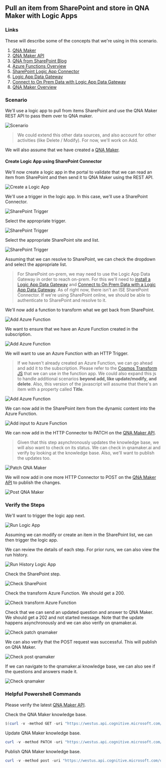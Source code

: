 ## Pull an item from SharePoint and store in QNA Maker with Logic Apps

### Links

These will describe some of the concepts that we're using in this scenario.

1. [QNA Maker](https://www.qnamaker.ai/)
1. [QNA Maker API](https://westus.dev.cognitive.microsoft.com/docs/services/5a93fcf85b4ccd136866eb37/operations/5ac266295b4ccd1554da7600)
1. [QNA from SharePoint Blog](https://medium.com/@AliMazaheri/updating-qna-maker-knowledge-base-via-sharepoint-online-using-logic-apps-9a6f1f1bb4ab
)
1. [Azure Functions Overview](https://docs.microsoft.com/en-us/azure/azure-functions/functions-overview)
1. [SharePoint Logic App Connector](https://docs.microsoft.com/en-us/azure/connectors/connectors-create-api-sharepoint)
1. [Logic App Data Gateway](https://docs.microsoft.com/en-us/azure/logic-apps/logic-apps-gateway-install)
1. [Connect to On Prem Data with Logic App Data Gateway](https://docs.microsoft.com/en-us/azure/logic-apps/logic-apps-gateway-connection)
1. [QNA Maker Overview](https://docs.microsoft.com/en-us/azure/cognitive-services/qnamaker/overview/overview)

### Scenario

We'll use a logic app to pull from items SharePoint and use the QNA Maker REST API to pass them over to QNA maker.

![Scenario](../Media/Scenario-Sharepoint-Logic-Apps/sp-scenario.png 'Scenario')

> We could extend this other data sources, and also account for other activities (like Delete / Modify).  For now, we'll work on Add.

We will also assume that we have created a [QNA Maker](https://docs.microsoft.com/en-us/azure/cognitive-services/qnamaker/overview/overview).

#### Create Logic App using SharePoint Connector
We'll now create a logic app in the portal to validate that we can read an item from SharePoint and then send it to QNA Maker using the REST API.

![Create a Logic App](../Media/Scenario-Sharepoint-Logic-Apps/create-logic-app.png 'Create A Logic App')

We'll use a trigger in the logic app.  In this case, we'll use a SharePoint Connector.

![SharePoint Trigger](../Media/Scenario-Sharepoint-Logic-Apps/sharepoint-trigger-0.png 'SharePoint Trigger')

Select the appropriate trigger.

![SharePoint Trigger](../Media/Scenario-Sharepoint-Logic-Apps/sharepoint-trigger-1.png 'SharePoint Trigger')

Select the appropriate SharePoint site and list.

![SharePoint Trigger](../Media/Scenario-Sharepoint-Logic-Apps/sharepoint-trigger-2.png 'SharePoint Trigger')

Assuming that we can resolve to SharePoint, we can check the dropdown and select the appropriate list.

> For SharePoint on-prem, we may need to use the Logic App Data Gateway in order to reach on-prem.   For this we'll need to [install a Logic App Data Gateway](https://docs.microsoft.com/en-us/azure/logic-apps/logic-apps-gateway-install) and [Connect to On Prem Data with a Logic App Data Gateway](https://docs.microsoft.com/en-us/azure/logic-apps/logic-apps-gateway-connection).  As of right now, there isn't an ISE SharePoint Connector.  If we're using SharePoint online, we should be able to authenticate to SharePoint and resolve to it.

We'll now add a function to transform what we get back from SharePoint.

![Add Azure Function](../Media/Scenario-Sharepoint-Logic-Apps/add-azure-function-0.png 'Add Azure Function')

We want to ensure that we have an Azure Function created in the subscription.

![Add Azure Function](../Media/Scenario-Sharepoint-Logic-Apps/add-azure-function-1.png 'Add Azure Function')

We will want to use an Azure Function with an HTTP Trigger.

> If we haven't already created an Azure Function, we can go ahead and add it to the subscription.  Please refer to the [Cosmos Transform JS](../FunctionApps/SharePoint-Logic-Apps-Cosmos-DB/index.js) that we can use in the function app.  We could also expand this js to handle additional scenarios **beyond add, like update/modify, and delete**.  Also, this version of the javascript will assume that there's an item with a property called **Title**.

![Add Azure Function](../Media/Scenario-Sharepoint-Logic-Apps/add-azure-function-2.png 'Add Azure Function')

We can now add in the SharePoint item from the dynamic content into the Azure Function.

![Add input to Azure Function](../Media/Scenario-Sharepoint-Logic-Apps/add-azure-function-3.png 'Add input to Azure Function')

We can now add in the HTTP Connector to PATCH on the [QNA Maker API](https://westus.dev.cognitive.microsoft.com/docs/services/5a93fcf85b4ccd136866eb37/operations/5ac266295b4ccd1554da7600).

> Given that this step asynchronously updates the knowledge base, we will also want to check on its status.  We can check in qnamaker.ai and verify by looking at the knowledge base.  Also, we'll want to publish the updates too. 

![Patch QNA Maker](../Media/Scenario-Sharepoint-Logic-Apps/qna-patch.png 'Patch QNA Maker')

We will now add in one more HTTP Connector to POST on the [QNA Maker API](https://westus.dev.cognitive.microsoft.com/docs/services/5a93fcf85b4ccd136866eb37/operations/5ac266295b4ccd1554da7600) to publish the changes.

![Post QNA Maker](../Media/Scenario-Sharepoint-Logic-Apps/qna-post.png 'Post QNA Maker')

### Verify the Steps

We'll want to trigger the logic app next.

![Run Logic App](../Media/Scenario-Sharepoint-Logic-Apps/verify-logic-app-0.png 'Run Logic App')

Assuming we can modify or create an item in the SharePoint list, we can then trigger the logic app.

We can review the details of each step.  For prior runs, we can also view the run history.

![Run History Logic App](../Media/Scenario-Sharepoint-Logic-Apps/verify-logic-app-run-history.png 'Run History Logic App')

Check the SharePoint step.

![Check SharePoint](../Media/Scenario-Sharepoint-Logic-Apps/verify-logic-app-1.png 'Check SharePoint')

Check the transform Azure Function.  We should get a 200.

![Check transform Azure Function](../Media/Scenario-Sharepoint-Logic-Apps/verify-logic-app-2.png 'Check transform Azure Function')

Check that we can send an updated question and answer to QNA Maker.  We should get a 202 and not started message.  Note that the update happens asynchronously and we can also verify on qnamaker.ai.

![Check patch qnamaker](../Media/Scenario-Sharepoint-Logic-Apps/verify-logic-app-3.png 'Check patch qnamaker')

We can also verify that the POST request was successful.  This will publish on QNA Maker.

![Check post qnamaker](../Media/Scenario-Sharepoint-Logic-Apps/verify-logic-app-4.png 'Check post qnamaker')

If we can navigate to the qnamaker.ai knowledge base, we can also see if the questions and answers made it.

![Check qnamaker](../Media/Scenario-Sharepoint-Logic-Apps/verify-logic-app-5.png 'Check qnamaker')

### Helpful Powershell Commands

Please verify the latest [QNA Maker API](https://westus.dev.cognitive.microsoft.com/docs/services/5a93fcf85b4ccd136866eb37/operations/5ac266295b4ccd1554da7600).

Check the QNA Maker knowledge base.
```powershell
$(curl -v -method GET -uri "https://westus.api.cognitive.microsoft.com/qnamaker/v4.0/knowledgebases/{kbid}/{env}/{name}" -H @{'Ocp-Apim-Subscription-Key' = '{subkey}'} -UseBasicParsing).Content
```

Update QNA Maker knowledge base.

```powershell
curl -v -method PATCH -uri "https://westus.api.cognitive.microsoft.com/qnamaker/v4.0/knowledgebases/{kbid}" -H @{'Ocp-Apim-Subscription-Key' = '{subkey}'; 'content-type'='application/json'} -body @{'some JSON'}
```

Publish QNA Maker knowledge base.

```powershell
curl -v -method post -uri "https://westus.api.cognitive.microsoft.com/qnamaker/v4.0/knowledgebases/{kbid}/" -H @{'Ocp-Apim-Subscription-Key' = '{subkey}'}
```

